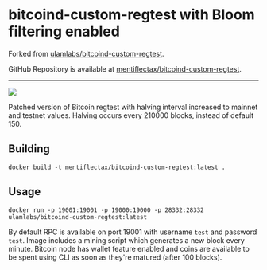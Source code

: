 # bitcoind-custom-regtest with Bloom filtering enabled

Forked from [ulamlabs/bitcoind-custom-regtest](https://github.com/ulamlabs/bitcoind-custom-regtest).

GitHub Repository is available at [mentiflectax/bitcoind-custom-regtest](https://github.com/mentiflectax/bitcoind-custom-regtest).

---

[![](https://images.microbadger.com/badges/version/ulamlabs/bitcoind-custom-regtest.svg)](https://microbadger.com/images/ulamlabs/bitcoind-custom-regtest "Get your own version badge on microbadger.com")

Patched version of Bitcoin regtest with halving interval increased to mainnet and testnet values. Halving occurs every 210000 blocks, instead of default 150.


## Building

```
docker build -t mentiflectax/bitcoind-custom-regtest:latest .
```

## Usage

```
docker run -p 19001:19001 -p 19000:19000 -p 28332:28332 ulamlabs/bitcoind-custom-regtest:latest
```

By default RPC is available on port 19001 with username `test` and password `test`. Image includes a mining script which generates a new block every minute. Bitcoin node has wallet feature enabled and coins are available to be spent using CLI as soon as they're matured (after 100 blocks).

